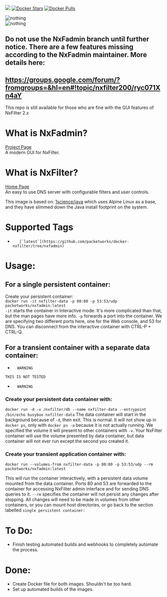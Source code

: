 [![](https://images.microbadger.com/badges/image/packetworks/nxfadmin:experimental.svg)](https://microbadger.com/images/packetworks/nxfadmin:experimental "Get your own image badge on microbadger.com") [![Docker Stars](https://img.shields.io/docker/stars/packetworks/nxfadmin.svg)](https://hub.docker.com/r/packetworks/nxfadmin/) [![Docker Pulls](https://img.shields.io/docker/pulls/packetworks/nxfadmin.svg)](https://hub.docker.com/r/packetworks/nxfadmin/)
  
![nothing](http://www.nxfilter.org/p2/wp-content/uploads/2014/07/rb_logo41.png)  
![nothing](https://barmakapproved.files.wordpress.com/2012/07/notapproved.png?w=300)
## Do not use the NxFadmin branch until further notice. There are a few features missing according to the NxFadmin maintainer. More details here:
## https://groups.google.com/forum/?fromgroups=&hl=en#!topic/nxfilter200/ryc071Xn4aY  
This repo is still available for those who are fine with the GUI features of NxFilter 2.x  


# What is NxFadmin?

[Project Page](https://bitbucket.org/DeepWoods/nxfadmin/src)  
A modern GUI for NxFilter.

# What is NxFilter?
  
[Home Page](http://www.nxfilter.org/)  
An easy to use DNS server with configurable filters and user controls.
  
This image is based on: [1science/java](https://registry.hub.docker.com/u/1science/java/) which uses Alpine Linux as a base, and they have slimmed down the Java install footprint on the system.

# Supported Tags

-        [`latest`](https://github.com/packetworks/docker-nxfilter/tree/nxfadmin)

# Usage:

## For a single persistent container:

Create your persistent container:  
```docker run -it nxfilter-data -p 80:80 -p 53:53/udp packetworks/nxfadmin:latest```  
```-it``` starts the container in Interactive mode. It's more complicated than that, but the man pages have more info. ```-p``` forwards a port into the container. We are specifying two different ports here, one for the Web console, and 53 for DNS. You can disconnect from the interactive container with CTRL-P + CTRL-Q.

## For a transient container with a separate data container:

- ```   WARNING  ```  

```THIS IS NOT TESTED```  

- ```   WARNING  ```  

### Create your persistent data container with:  
```docker run -d -v /nxfilter/db --name nxfilter-data --entrypoint /bin/echo busybox nxfilter-data``` The data container will start in the background because of ```-d```, then exit. This is normal. It will not show up in ```docker ps```, only with ```docker ps -a``` because it is not actually running. We specified the volume it will present to other containers with ```-v```. Your NxFilter container will use the volume presented by data container, but data container will not ever run except the second you created it.  
  
### Create your transient application container with:  
```docker run --volumes-from nxfilter-data -p 80:80 -p 53:53/udp --rm packetworks/nxfadmin:latest```

This will run the container interactively, with a persistent data volume mounted from the data container. Ports 80 and 53 are forwarded to the container for accessing NxFilter admin interface and for sending DNS queries to it. ```--rm``` specifies the container will not persist any changes after stopping. All changes will need to be made in volumes from other containers, or you can mount host directories, or go back to the section labelled ```single persistent container:```



# To Do:
- Finish testing automated builds and webhooks to completely automate the process.

# Done:
- Create Docker file for both images. Shouldn't be too hard.
- Set up automated builds of the images.
